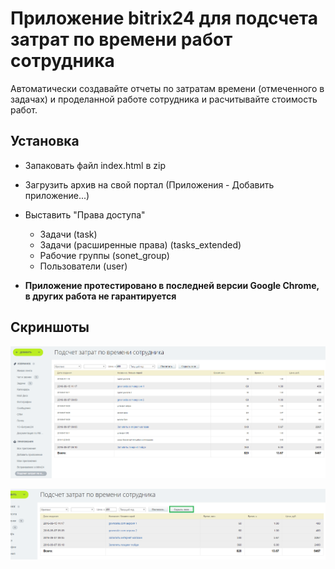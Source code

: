 
# Приложение bitrix24 для подсчета затрат по времени работ сотрудника

Автоматически создавайте отчеты по затратам времени (отмеченного в задачах) и проделанной работе сотрудника и расчитывайте стоимость работ.

## Установка

- Запаковать файл index.html в zip
- Загрузить архив на свой портал (Приложения - Добавить приложение...)
- Выставить "Права доступа"
    + Задачи (task)
    + Задачи (расширенные права) (tasks_extended)
    + Рабочие группы (sonet_group)
    + Пользователи (user)

- **Приложение протестировано в последней версии Google Chrome, в других работа не гарантируется**

## Скриншоты

![100.png](screenshots/100.png?raw=true "Вид с логами")

![200.png](screenshots/200.png?raw=true "Вид без логов")
